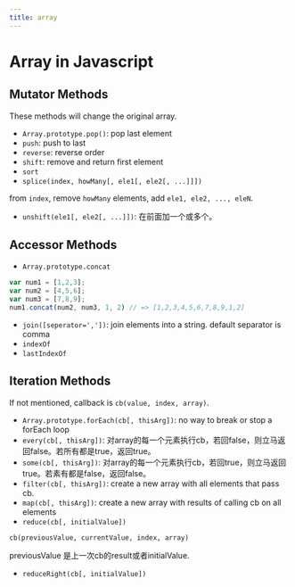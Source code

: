 ```yaml
---
title: array
---
```

# Array in Javascript

## Mutator Methods

These methods will change the original array.

* `Array.prototype.pop()`: pop last element
* `push`: push to last
* `reverse`: reverse order
* `shift`: remove and return first element
* `sort`
* `splice(index, howMany[, ele1[, ele2[, ...]]])`

from `index`, remove `howMany` elements, add `ele1, ele2, ..., eleN`.

* `unshift(ele1[, ele2[, ...]])`: 在前面加一个或多个。

## Accessor Methods

* `Array.prototype.concat`

```js
var num1 = [1,2,3];
var num2 = [4,5,6];
var num3 = [7,8,9];
num1.concat(num2, num3, 1, 2) // => [1,2,3,4,5,6,7,8,9,1,2]
```

* `join([seperator=','])`: join elements into a string. default separator is comma
* `indexOf`
* `lastIndexOf`

## Iteration Methods

If not mentioned, callback is `cb(value, index, array)`.

* `Array.prototype.forEach(cb[, thisArg])`: no way to break or stop a forEach loop
* `every(cb[, thisArg])`: 对array的每一个元素执行cb，若回false，则立马返回false。若所有都是true，返回true。
* `some(cb[, thisArg])`: 对array的每一个元素执行cb，若回true，则立马返回true。若素有都是false，返回false。
* `filter(cb[, thisArg])`: create a new array with all elements that pass cb.
* `map(cb[, thisArg])`: create a new array with results of calling cb on all elements
* `reduce(cb[, initialValue])`

`cb(previousValue, currentValue, index, array)`

previousValue 是上一次cb的result或者initialValue.

* `reduceRight(cb[, initialValue])`
